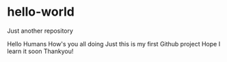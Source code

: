 # hello-world
Just another repository

Hello Humans How's you all doing
Just this is my first Github project
Hope I learn it soon 
Thankyou!
